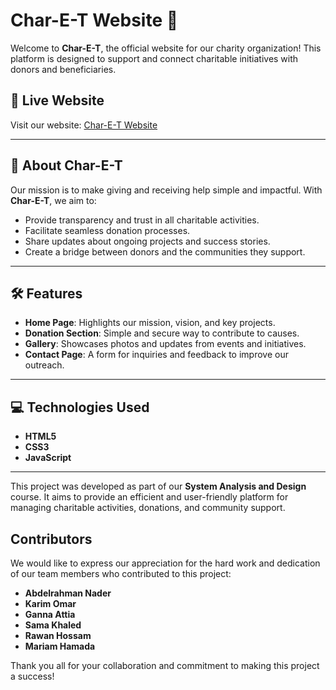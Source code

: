 # Char-E-T Website 🌟

Welcome to **Char-E-T**, the official website for our charity organization! This platform is designed to support and connect charitable initiatives with donors and beneficiaries.  

## 🔗 Live Website  
Visit our website: [Char-E-T Website](https://abdunader.github.io/Charity-Organization/)  

---

## 📖 About Char-E-T  
Our mission is to make giving and receiving help simple and impactful. With **Char-E-T**, we aim to:  
- Provide transparency and trust in all charitable activities.  
- Facilitate seamless donation processes.  
- Share updates about ongoing projects and success stories.  
- Create a bridge between donors and the communities they support.  

---

## 🛠️ Features  
- **Home Page**: Highlights our mission, vision, and key projects.  
- **Donation Section**: Simple and secure way to contribute to causes.  
- **Gallery**: Showcases photos and updates from events and initiatives.  
- **Contact Page**: A form for inquiries and feedback to improve our outreach.  

---

## 💻 Technologies Used  
- **HTML5**  
- **CSS3**  
- **JavaScript**  
---

This project was developed as part of our **System Analysis and Design** course. It aims to provide an efficient and user-friendly platform for managing charitable activities, donations, and community support.

## Contributors

We would like to express our appreciation for the hard work and dedication of our team members who contributed to this project:

- **Abdelrahman Nader**  
- **Karim Omar**  
- **Ganna Attia**  
- **Sama Khaled**  
- **Rawan Hossam**  
- **Mariam Hamada**

Thank you all for your collaboration and commitment to making this project a success!
